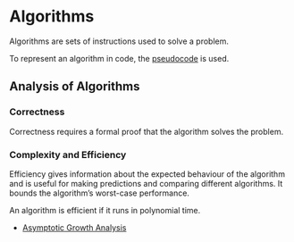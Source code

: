 # Algorithms

Algorithms are sets of instructions used to solve a problem.

To represent an algorithm in code, the [pseudocode](pseudocode.md) is used.

## Analysis of Algorithms

### Correctness

Correctness requires a formal proof that the algorithm solves the problem.

### Complexity and Efficiency

Efficiency gives information about the expected behaviour of the
algorithm and is useful for making predictions and comparing
different algorithms. It bounds the algorithm’s worst-case performance.

An algorithm is efficient if it runs in polynomial time.

- [Asymptotic Growth Analysis](asymptotic-growth-analysis.md)